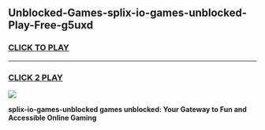 
## Unblocked-Games-splix-io-games-unblocked-Play-Free-g5uxd
<h3>
<a href="https://premium76.site?title=splix-io-games-unblocked&ref=20A">CLICK TO PLAY</a></h3>
<hr>

<h3>
<a href="https://premium76.site?title=splix-io-games-unblocked&ref=20A">CLICK 2 PLAY</a>
  
</h3>

<a href="https://premium76.site?title=splix-io-games-unblocked&ref=20A"><img src="https://clearcache.store/games.png"></a>


**splix-io-games-unblocked games unblocked: Your Gateway to Fun and Accessible Online Gaming**

